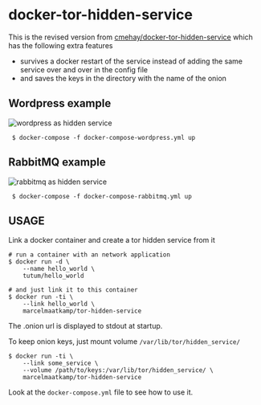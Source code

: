 # docker-tor-hidden-service

This is the revised version from [cmehay/docker-tor-hidden-service](https://github.com/cmehay/docker-tor-hidden-service) which has the following extra features
 * survives a docker restart of the service instead of adding the same service over and over in the config file
 * and saves the keys in the directory with the name of the onion

## Wordpress example
![wordpress as hidden service](https://github.com/marcelmaatkamp/docker-applications/raw/master/tor/hidden_service/hidden-service/assets/tor-hidden-service-wordpress.gif)
```
 $ docker-compose -f docker-compose-wordpress.yml up
```

## RabbitMQ example
![rabbitmq as hidden service](https://github.com/marcelmaatkamp/docker-applications/raw/master/tor/hidden_service/hidden-service/assets/tor-hidden-service-rabbitmq.gif)
```
 $ docker-compose -f docker-compose-rabbitmq.yml up
```

## USAGE
Link a docker container and create a tor hidden service from it
```
# run a container with an network application
$ docker run -d \
    --name hello_world \
    tutum/hello_world

# and just link it to this container
$ docker run -ti \
    --link hello_world \
    marcelmaatkamp/tor-hidden-service
```
The .onion url is displayed to stdout at startup.

To keep onion keys, just mount volume `/var/lib/tor/hidden_service/`
```
$ docker run -ti \
    --link some_service \
    --volume /path/to/keys:/var/lib/tor/hidden_service/ \
    marcelmaatkamp/tor-hidden-service
```

Look at the `docker-compose.yml` file to see how to use it.

